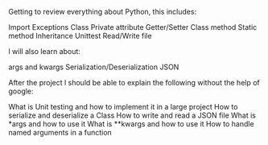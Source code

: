 Getting to review everything about Python, this includes:

Import
Exceptions
Class
Private attribute
Getter/Setter
Class method
Static method
Inheritance
Unittest
Read/Write file

l will also learn about:

args and kwargs
Serialization/Deserialization
JSON

After the project l should be able to explain the following without the help of google:

What is Unit testing and how to implement it in a large project
How to serialize and deserialize a Class
How to write and read a JSON file
What is *args and how to use it
What is **kwargs and how to use it
How to handle named arguments in a function